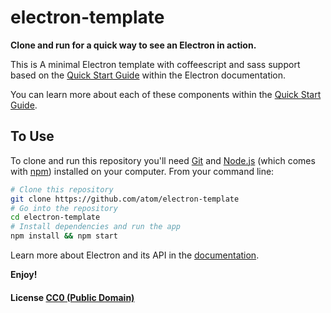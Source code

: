 # electron-template

**Clone and run for a quick way to see an Electron in action.**

This is A minimal Electron template with coffeescript and sass support based on the [Quick Start Guide](http://electron.atom.io/docs/latest/tutorial/quick-start) within the Electron documentation.

You can learn more about each of these components within the [Quick Start Guide](http://electron.atom.io/docs/latest/tutorial/quick-start).

## To Use

To clone and run this repository you'll need [Git](https://git-scm.com) and [Node.js](https://nodejs.org/en/download/) (which comes with [npm](http://npmjs.com)) installed on your computer. From your command line:

```bash
# Clone this repository
git clone https://github.com/atom/electron-template
# Go into the repository
cd electron-template
# Install dependencies and run the app
npm install && npm start
```

Learn more about Electron and its API in the [documentation](http://electron.atom.io/docs/latest).

**Enjoy!**

#### License [CC0 (Public Domain)](LICENSE.md)

